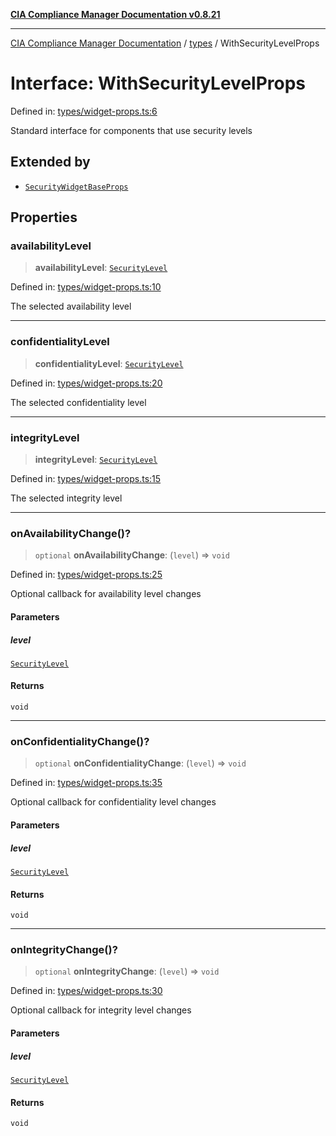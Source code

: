 [**CIA Compliance Manager Documentation v0.8.21**](../../README.md)

***

[CIA Compliance Manager Documentation](../../modules.md) / [types](../README.md) / WithSecurityLevelProps

# Interface: WithSecurityLevelProps

Defined in: [types/widget-props.ts:6](https://github.com/Hack23/cia-compliance-manager/blob/689e67e40bb6afe811128d672a0d7dd5fcbdaea5/src/types/widget-props.ts#L6)

Standard interface for components that use security levels

## Extended by

- [`SecurityWidgetBaseProps`](../widgets/interfaces/SecurityWidgetBaseProps.md)

## Properties

### availabilityLevel

> **availabilityLevel**: [`SecurityLevel`](../cia/type-aliases/SecurityLevel.md)

Defined in: [types/widget-props.ts:10](https://github.com/Hack23/cia-compliance-manager/blob/689e67e40bb6afe811128d672a0d7dd5fcbdaea5/src/types/widget-props.ts#L10)

The selected availability level

***

### confidentialityLevel

> **confidentialityLevel**: [`SecurityLevel`](../cia/type-aliases/SecurityLevel.md)

Defined in: [types/widget-props.ts:20](https://github.com/Hack23/cia-compliance-manager/blob/689e67e40bb6afe811128d672a0d7dd5fcbdaea5/src/types/widget-props.ts#L20)

The selected confidentiality level

***

### integrityLevel

> **integrityLevel**: [`SecurityLevel`](../cia/type-aliases/SecurityLevel.md)

Defined in: [types/widget-props.ts:15](https://github.com/Hack23/cia-compliance-manager/blob/689e67e40bb6afe811128d672a0d7dd5fcbdaea5/src/types/widget-props.ts#L15)

The selected integrity level

***

### onAvailabilityChange()?

> `optional` **onAvailabilityChange**: (`level`) => `void`

Defined in: [types/widget-props.ts:25](https://github.com/Hack23/cia-compliance-manager/blob/689e67e40bb6afe811128d672a0d7dd5fcbdaea5/src/types/widget-props.ts#L25)

Optional callback for availability level changes

#### Parameters

##### level

[`SecurityLevel`](../cia/type-aliases/SecurityLevel.md)

#### Returns

`void`

***

### onConfidentialityChange()?

> `optional` **onConfidentialityChange**: (`level`) => `void`

Defined in: [types/widget-props.ts:35](https://github.com/Hack23/cia-compliance-manager/blob/689e67e40bb6afe811128d672a0d7dd5fcbdaea5/src/types/widget-props.ts#L35)

Optional callback for confidentiality level changes

#### Parameters

##### level

[`SecurityLevel`](../cia/type-aliases/SecurityLevel.md)

#### Returns

`void`

***

### onIntegrityChange()?

> `optional` **onIntegrityChange**: (`level`) => `void`

Defined in: [types/widget-props.ts:30](https://github.com/Hack23/cia-compliance-manager/blob/689e67e40bb6afe811128d672a0d7dd5fcbdaea5/src/types/widget-props.ts#L30)

Optional callback for integrity level changes

#### Parameters

##### level

[`SecurityLevel`](../cia/type-aliases/SecurityLevel.md)

#### Returns

`void`

